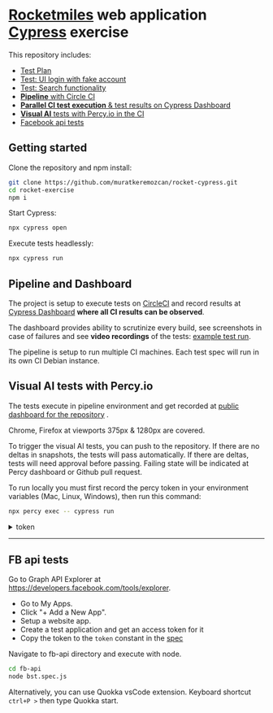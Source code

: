 # [Rocketmiles](https://www.rocketmiles.com/) web application [Cypress](https://www.cypress.io/) exercise

This repository includes:

* [Test Plan](test-plan.md)
* [Test: UI login with fake account](./cypress/integration/landing-bst.spec..js)
* [Test: Search functionality ](./cypress/integration/search-spec.js)
* [**Pipeline** with Circle CI](https://circleci.com/gh/muratkeremozcan/rocket-cypress)
* [**Parallel CI test execution** & test results on Cypress Dashboard](https://dashboard.cypress.io/#/projects/khn1sp/runs)
* [**Visual AI** tests with Percy.io in the CI](https://percy.io/Murat-Ozcan/rocket)
* [Facebook api tests](./fb-api/bst.spec.js)

## **Getting started**
Clone the repository and npm install:
```bash
git clone https://github.com/muratkeremozcan/rocket-cypress.git
cd rocket-exercise
npm i
```
Start Cypress:
```bash
npx cypress open
```
Execute tests headlessly:
```bash
npx cypress run
```


## **Pipeline and Dashboard**

The project is setup to execute tests on [CircleCI](https://circleci.com/gh/muratkeremozcan/rocket-cypress) and record results at [Cypress Dashboard](https://dashboard.cypress.io/#/projects/khn1sp/runs) **where all CI results can be observed**.

The dashboard provides ability to scrutinize every build, see screenshots in case of failures and see **video recordings** of the tests: [example test run](https://dashboard.cypress.io/#/projects/khn1sp/runs/10/specs).

The pipeline is setup to run multiple CI machines. Each test spec will run in its own CI Debian instance.

## **Visual AI tests with Percy.io**

The tests execute in pipeline environment and get recorded at [public dashboard for the repository](https://percy.io/Murat-Ozcan/rocket/builds/1897358) . 

Chrome, Firefox at viewports 375px & 1280px are covered.

To trigger the visual AI tests, you can push to the repository. If there are no deltas in snapshots, the tests will pass automatically. If there are deltas, tests will need approval before passing. Failing state will be indicated at Percy dashboard or Github pull request.

To run locally you must first record the percy token in your environment variables (Mac, Linux, Windows), then run this command:

```bash
npx percy exec -- cypress run
```
<details> 
<summary>token</summary>
This is an open source project for educational purposes. We trust all parties to consume this information responsibily.

PERCY_TOKEN=476e0a4f9f667a3d7ae217168d84e39a353eb3e8dbcc02c03ecdf4d1ddaaecbb
</details>


____________

## FB api tests
Go to Graph API Explorer at https://developers.facebook.com/tools/explorer.
* Go to My Apps.
* Click "+ Add a New App".
* Setup a website app. 
* Create a test application and get an access token for it
* Copy the token to the `token` constant in the [spec]((./fb-api/bst.spec.js))

Navigate to fb-api directory and execute with node.
```bash
cd fb-api
node bst.spec.js
```
Alternatively, you can use Quokka vsCode extension. Keyboard shortcut `ctrl+P >` then type Quokka start.

